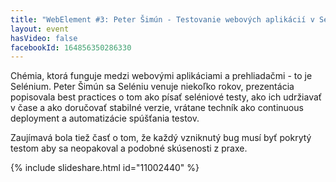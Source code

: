 ```yaml
---
title: "WebElement #3: Peter Šimún - Testovanie webových aplikácií v Selenium 2.0 / Webdriver"
layout: event
hasVideo: false
facebookId: 164856350286330
---
```



Chémia, ktorá funguje medzi webovými aplikáciami a prehliadačmi - to je Selénium. Peter Šimún sa Seléniu venuje niekoľko
rokov, prezentácia popisovala best practices o tom ako písať seléniové testy, ako ich udržiavať v čase a ako doručovať
stabilné verzie, vrátane techník ako continuous deployment a automatizácie spúšťania testov.

Zaujímavá bola tiež časť o tom, že každý vzniknutý bug musí byť pokrytý testom aby sa neopakoval a podobné skúsenosti
z praxe.


{% include slideshare.html id="11002440" %}